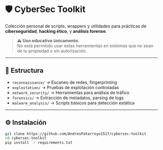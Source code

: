 # 🛡️ CyberSec Toolkit

Colección personal de scripts, wrappers y utilidades para prácticas de **ciberseguridad**, **hacking ético**, y **análisis forense**.

> ⚠️ **Uso educativo únicamente.**  
> No está permitido usar estas herramientas en sistemas que no sean de tu propiedad o sin autorización.

---

## 📂 Estructura
- `reconnaissance/` → Escaneo de redes, fingerprinting
- `exploitation/` → Pruebas de explotación controladas
- `network_security/` → Herramientas para análisis de tráfico
- `forensics/` → Extracción de metadatos, parsing de logs
- `malware_analysis/` → Scripts básicos para detección estática

---

## ⚙️ Instalación
```bash
git clone https://github.com/AndresPatarroyo1517/cybersec-toolkit
cd cybersec-toolkit
pip install -r requirements.txt
```
